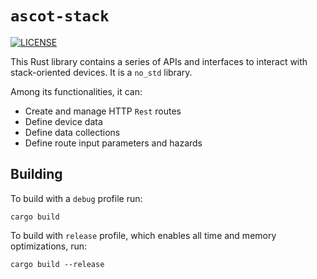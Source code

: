 # `ascot-stack`

[![LICENSE][license badge]][license]

This Rust library contains a series of APIs and interfaces to interact with
stack-oriented devices. It is a `no_std` library.

Among its functionalities, it can:

- Create and manage HTTP `Rest` routes
- Define device data
- Define data collections
- Define route input parameters and hazards

## Building

To build with a `debug` profile run:

```console
cargo build
```

To build with `release` profile, which enables all time and memory
optimizations, run:

```console
cargo build --release
```

<!-- Links -->
[license]: https://github.com/SoftengPoliTo/ascot/blob/master/LICENSE

<!-- Badges -->
[license badge]: https://img.shields.io/badge/license-MIT-blue.svg
